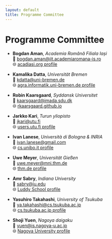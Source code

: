 ```yaml
---
layout: default
title: Programme Committee
---
```


# Programme Committee

- **Bogdan Aman**, _Academia Română Filiala Iași_  
  📧 [bogdan.aman@iit.academiaromana-is.ro](mailto:bogdan.aman@iit.academiaromana-is.ro)  
  🌐 [acadiasi.org profile](https://acadiasi.org/cercetatori/aman-bogdan/)

- **Kamalika Datta**, _Universität Bremen_  
  📧 [kdatta@uni-bremen.de](mailto:kdatta@uni-bremen.de)    
  🌐 [agra.informatik.uni-bremen.de profile](https://agra.informatik.uni-bremen.de/team_me.php?id=80&lang=en)

- **Robin Kaarsgaard**, _Syddansk Universitet_  
  📧 [kaarsgaard@imada.sdu.dk](mailto:kaarsgaard@imada.sdu.dk)  
  🌐 [rkaarsgaard.github.io](https://rkaarsgaard.github.io)

- **Jarkko Kari**, _Turun yliopisto_  
  📧 [jkari@utu.fi](mailto:jkari@utu.fi)  
  🌐 [users.utu.fi profile](https://users.utu.fi/jkari/)

- **Ivan Lanese**, _Università di Bologna & INRIA_  
  📧 [ivan.lanese@gmail.com](mailto:ivan.lanese@gmail.com)  
  🌐 [cs.unibo.it profile](https://www.cs.unibo.it/~lanese/)

- **Uwe Meyer**, _Universität Gießen_  
  📧 [uwe.meyer@mni.thm.de](mailto:uwe.meyer@mni.thm.de)  
  🌐 [thm.de profile](https://www.thm.de/mni/uwe-meyer)

- **Amr Sabry**, _Indiana University_  
  📧 [sabry@iu.edu](mailto:sabry@iu.edu)  
  🌐 [Luddy School profile](https://homes.luddy.indiana.edu/sabry)

- **Yasuhiro Takahashi**, _University of Tsukuba_  
  📧 [ya.takahashi@cs.tsukuba.ac.jp](mailto:ya.takahashi@cs.tsukuba.ac.jp)  
  🌐 [cs.tsukuba.ac.jp profile](https://www.cs.tsukuba.ac.jp/~ya.takahashi/index-e.html)

- **Shoji Yuen**, _Nagoya daigaku_  
  📧 [yuen@is.nagoya-u.ac.jp](mailto:yuen@is.nagoya-u.ac.jp)  
  🌐 [Nagoya University profile](https://profs.provost.nagoya-u.ac.jp/html/100001809_en.html)

  
